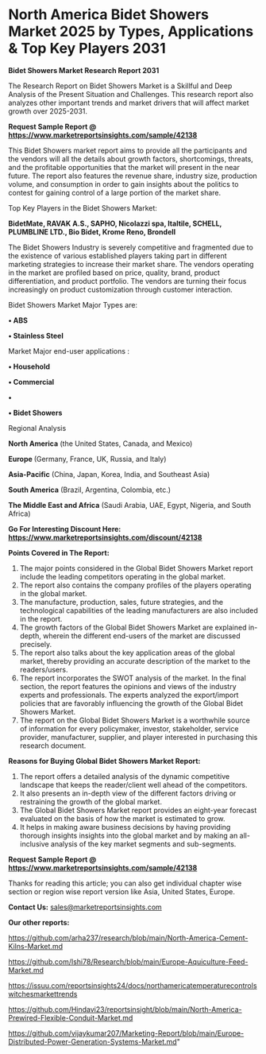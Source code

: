 # North America Bidet Showers Market 2025 by Types, Applications & Top Key Players 2031

<strong>Bidet Showers Market Research Report 2031</strong>

The Research Report on Bidet Showers Market is a Skillful and Deep Analysis of the Present Situation and Challenges. This research report also analyzes other important trends and market drivers that will affect market growth over 2025-2031.

<strong>Request Sample Report @ <a href=https://www.marketreportsinsights.com/sample/42138>https://www.marketreportsinsights.com/sample/42138</a></strong>

This Bidet Showers market report aims to provide all the participants and the vendors will all the details about growth factors, shortcomings, threats, and the profitable opportunities that the market will present in the near future. The report also features the revenue share, industry size, production volume, and consumption in order to gain insights about the politics to contest for gaining control of a large portion of the market share.

Top Key Players in the Bidet Showers Market:

<strong>BidetMate, RAVAK A.S., SAPHO, Nicolazzi spa, Italtile, SCHELL, PLUMBLINE LTD., Bio Bidet, Krome Reno, Brondell</strong>

The Bidet Showers Industry is severely competitive and fragmented due to the existence of various established players taking part in different marketing strategies to increase their market share. The vendors operating in the market are profiled based on price, quality, brand, product differentiation, and product portfolio. The vendors are turning their focus increasingly on product customization through customer interaction.

Bidet Showers Market Major Types are:

<strong>•  ABS

•  Stainless Steel</strong>

Market Major end-user applications :

<strong>•  Household

•  Commercial

•  

•  Bidet Showers</strong>

Regional Analysis

</u><strong><b>North America</b></strong> (the United States, Canada, and Mexico)

<strong><b>Europe </b></strong>(Germany, France, UK, Russia, and Italy)

<strong><b>Asia-Pacific</b></strong> (China, Japan, Korea, India, and Southeast Asia)

<strong><b>South America</b></strong> (Brazil, Argentina, Colombia, etc.)

<strong><b>The Middle East and Africa</b></strong> (Saudi Arabia, UAE, Egypt, Nigeria, and South Africa)

<strong>Go For Interesting Discount Here: <a href=https://www.marketreportsinsights.com/discount/42138>https://www.marketreportsinsights.com/discount/42138</a></strong>

<strong>Points Covered in The Report:</strong>
<ol>
  <li>The major points considered in the Global Bidet Showers Market report include the leading competitors operating in the global market.</li>
  <li>The report also contains the company profiles of the players operating in the global market.</li>
  <li>The manufacture, production, sales, future strategies, and the technological capabilities of the leading manufacturers are also included in the report.</li>
  <li>The growth factors of the Global Bidet Showers Market are explained in-depth, wherein the different end-users of the market are discussed precisely.</li>
  <li>The report also talks about the key application areas of the global market, thereby providing an accurate description of the market to the readers/users.</li>
  <li>The report incorporates the SWOT analysis of the market. In the final section, the report features the opinions and views of the industry experts and professionals. The experts analyzed the export/import policies that are favorably influencing the growth of the Global Bidet Showers Market.</li>
  <li>The report on the Global Bidet Showers Market is a worthwhile source of information for every policymaker, investor, stakeholder, service provider, manufacturer, supplier, and player interested in purchasing this research document.</li>
</ol>
<strong>Reasons for Buying Global Bidet Showers Market Report:</strong>

<ol>
  <li>The report offers a detailed analysis of the dynamic competitive landscape that keeps the reader/client well ahead of the competitors.</li>
  <li>It also presents an in-depth view of the different factors driving or restraining the growth of the global market.</li>
  <li>The Global Bidet Showers Market report provides an eight-year forecast evaluated on the basis of how the market is estimated to grow.</li>
  <li>It helps in making aware business decisions by having providing thorough insights insights into the global market and by making an all-inclusive analysis of the key market segments and sub-segments.</li>
</ol>
<strong>Request Sample Report @ <a href=https://www.marketreportsinsights.com/sample/42138>https://www.marketreportsinsights.com/sample/42138</a></strong>


Thanks for reading this article; you can also get individual chapter wise section or region wise report version like Asia, United States, Europe.

<strong>Contact Us:</strong>
sales@marketreportsinsights.com

<strong>Our other reports:</strong>

<a href=https://github.com/arha237/research/blob/main/North-America-Cement-Kilns-Market.md>https://github.com/arha237/research/blob/main/North-America-Cement-Kilns-Market.md</a>

<a href=https://github.com/Ishi78/Research/blob/main/Europe-Aquiculture-Feed-Market.md>https://github.com/Ishi78/Research/blob/main/Europe-Aquiculture-Feed-Market.md</a>

<a href=https://issuu.com/reportsinsights24/docs/northamericatemperaturecontrolswitchesmarkettrends>https://issuu.com/reportsinsights24/docs/northamericatemperaturecontrolswitchesmarkettrends</a>

<a href=https://github.com/Hindavi23/reportsinsight/blob/main/North-America-Prewired-Flexible-Conduit-Market.md>https://github.com/Hindavi23/reportsinsight/blob/main/North-America-Prewired-Flexible-Conduit-Market.md</a>

<a href=https://github.com/vijaykumar207/Marketing-Report/blob/main/Europe-Distributed-Power-Generation-Systems-Market.md>https://github.com/vijaykumar207/Marketing-Report/blob/main/Europe-Distributed-Power-Generation-Systems-Market.md</a>"
